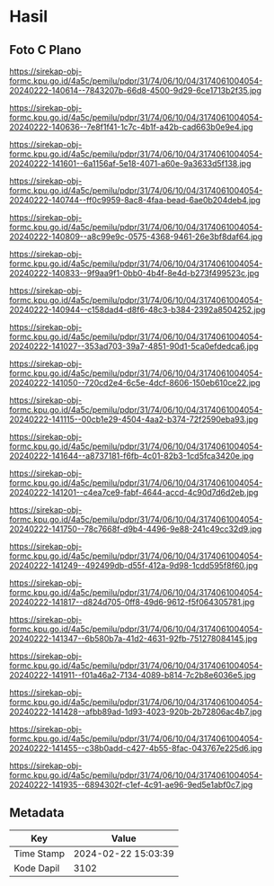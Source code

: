 # Hasil

## Foto C Plano

https://sirekap-obj-formc.kpu.go.id/4a5c/pemilu/pdpr/31/74/06/10/04/3174061004054-20240222-140614--7843207b-66d8-4500-9d29-6ce1713b2f35.jpg

https://sirekap-obj-formc.kpu.go.id/4a5c/pemilu/pdpr/31/74/06/10/04/3174061004054-20240222-140636--7e8f1f41-1c7c-4b1f-a42b-cad663b0e9e4.jpg

https://sirekap-obj-formc.kpu.go.id/4a5c/pemilu/pdpr/31/74/06/10/04/3174061004054-20240222-141601--6a1156af-5e18-4071-a60e-9a3633d5f138.jpg

https://sirekap-obj-formc.kpu.go.id/4a5c/pemilu/pdpr/31/74/06/10/04/3174061004054-20240222-140744--ff0c9959-8ac8-4faa-bead-6ae0b204deb4.jpg

https://sirekap-obj-formc.kpu.go.id/4a5c/pemilu/pdpr/31/74/06/10/04/3174061004054-20240222-140809--a8c99e9c-0575-4368-9461-26e3bf8daf64.jpg

https://sirekap-obj-formc.kpu.go.id/4a5c/pemilu/pdpr/31/74/06/10/04/3174061004054-20240222-140833--9f9aa9f1-0bb0-4b4f-8e4d-b273f499523c.jpg

https://sirekap-obj-formc.kpu.go.id/4a5c/pemilu/pdpr/31/74/06/10/04/3174061004054-20240222-140944--c158dad4-d8f6-48c3-b384-2392a8504252.jpg

https://sirekap-obj-formc.kpu.go.id/4a5c/pemilu/pdpr/31/74/06/10/04/3174061004054-20240222-141027--353ad703-39a7-4851-90d1-5ca0efdedca6.jpg

https://sirekap-obj-formc.kpu.go.id/4a5c/pemilu/pdpr/31/74/06/10/04/3174061004054-20240222-141050--720cd2e4-6c5e-4dcf-8606-150eb610ce22.jpg

https://sirekap-obj-formc.kpu.go.id/4a5c/pemilu/pdpr/31/74/06/10/04/3174061004054-20240222-141115--00cb1e29-4504-4aa2-b374-72f2590eba93.jpg

https://sirekap-obj-formc.kpu.go.id/4a5c/pemilu/pdpr/31/74/06/10/04/3174061004054-20240222-141644--a8737181-f6fb-4c01-82b3-1cd5fca3420e.jpg

https://sirekap-obj-formc.kpu.go.id/4a5c/pemilu/pdpr/31/74/06/10/04/3174061004054-20240222-141201--c4ea7ce9-fabf-4644-accd-4c90d7d6d2eb.jpg

https://sirekap-obj-formc.kpu.go.id/4a5c/pemilu/pdpr/31/74/06/10/04/3174061004054-20240222-141750--78c7668f-d9b4-4496-9e88-241c49cc32d9.jpg

https://sirekap-obj-formc.kpu.go.id/4a5c/pemilu/pdpr/31/74/06/10/04/3174061004054-20240222-141249--492499db-d55f-412a-9d98-1cdd595f8f60.jpg

https://sirekap-obj-formc.kpu.go.id/4a5c/pemilu/pdpr/31/74/06/10/04/3174061004054-20240222-141817--d824d705-0ff8-49d6-9612-f5f064305781.jpg

https://sirekap-obj-formc.kpu.go.id/4a5c/pemilu/pdpr/31/74/06/10/04/3174061004054-20240222-141347--6b580b7a-41d2-4631-92fb-751278084145.jpg

https://sirekap-obj-formc.kpu.go.id/4a5c/pemilu/pdpr/31/74/06/10/04/3174061004054-20240222-141911--f01a46a2-7134-4089-b814-7c2b8e6036e5.jpg

https://sirekap-obj-formc.kpu.go.id/4a5c/pemilu/pdpr/31/74/06/10/04/3174061004054-20240222-141428--afbb89ad-1d93-4023-920b-2b72806ac4b7.jpg

https://sirekap-obj-formc.kpu.go.id/4a5c/pemilu/pdpr/31/74/06/10/04/3174061004054-20240222-141455--c38b0add-c427-4b55-8fac-043767e225d6.jpg

https://sirekap-obj-formc.kpu.go.id/4a5c/pemilu/pdpr/31/74/06/10/04/3174061004054-20240222-141935--6894302f-c1ef-4c91-ae96-9ed5e1abf0c7.jpg


## Metadata

| Key        | Value               |
| ---------- | ------------------- |
| Time Stamp | 2024-02-22 15:03:39 |
| Kode Dapil | 3102                |



